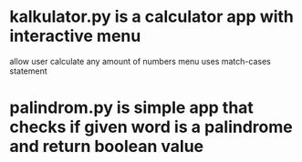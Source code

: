# kalkulator.py is a calculator app with interactive menu 
allow user calculate any amount of numbers 
menu uses match-cases statement


# palindrom.py is simple app that checks if given word is a palindrome and return boolean value 
 
